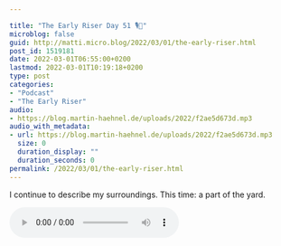 ```yaml
---

title: "The Early Riser Day 51 🎙🌅"
microblog: false
guid: http://matti.micro.blog/2022/03/01/the-early-riser.html
post_id: 1519181
date: 2022-03-01T06:55:00+0200
lastmod: 2022-03-01T10:19:18+0200
type: post
categories:
- "Podcast"
- "The Early Riser"
audio:
- https://blog.martin-haehnel.de/uploads/2022/f2ae5d673d.mp3
audio_with_metadata:
- url: https://blog.martin-haehnel.de/uploads/2022/f2ae5d673d.mp3
  size: 0
  duration_display: ""
  duration_seconds: 0
permalink: /2022/03/01/the-early-riser.html
---
```

I continue to describe my surroundings. This time: a part of the yard.

<audio controls="controls" src="https://blog.martin-haehnel.de/uploads/2022/f2ae5d673d.mp3" preload="metadata" />

